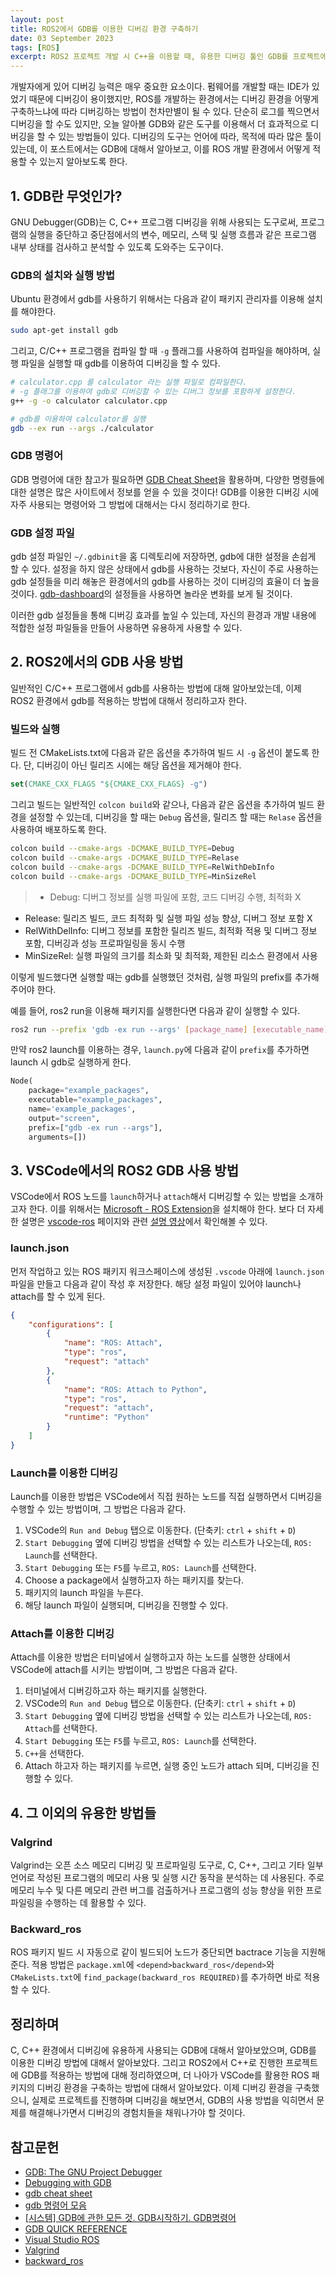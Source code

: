 ```yaml
---
layout: post
title: ROS2에서 GDB를 이용한 디버깅 환경 구축하기
date: 03 September 2023
tags: [ROS]
excerpt: ROS2 프로젝트 개발 시 C++을 이용할 때, 유용한 디버깅 툴인 GDB를 프로젝트에 적용하고, 디버깅하는 방법에 대해 정리한다.
---
```


개발자에게 있어 디버깅 능력은 매우 중요한 요소이다. 펌웨어를 개발할 때는 IDE가 있었기 때문에 디버깅이 용이했지만, ROS를 개발하는 환경에서는 디버깅 환경을 어떻게 구축하느냐에 따라 디버깅하는 방법이 천차만별이 될 수 있다. 단순히 로그를 찍으면서 디버깅을 할 수도 있지만, 오늘 알아볼 GDB와 같은 도구를 이용해서 더 효과적으로 디버깅을 할 수 있는 방법들이 있다. 디버깅의 도구는 언어에 따라, 목적에 따라 많은 툴이 있는데, 이 포스트에서는 GDB에 대해서 알아보고, 이를 ROS 개발 환경에서 어떻게 적용할 수 있는지 알아보도록 한다.

## 1. GDB란 무엇인가?

GNU Debugger(GDB)는 C, C++ 프로그램 디버깅을 위해 사용되는 도구로써, 프로그램의 실행을 중단하고 중단점에서의 변수, 메모리, 스택 및 실행 흐름과 같은 프로그램 내부 상태를 검사하고 분석할 수 있도록 도와주는 도구이다.

### GDB의 설치와 실행 방법

Ubuntu 환경에서 gdb를 사용하기 위해서는 다음과 같이 패키지 관리자를 이용해 설치를 해야한다.

```bash
sudo apt-get install gdb
```

그리고, C/C++ 프로그램을 컴파일 할 때 `-g` 플래그를 사용하여 컴파일을 해야하며, 실행 파일을 실행할 때 gdb를 이용하여 디버깅을 할 수 있다.

```bash
# calculator.cpp 를 calculator 라는 실행 파일로 컴파일한다.
# -g 플래그를 이용하여 gdb로 디버깅할 수 있는 디버그 정보를 포함하게 설정한다.
g++ -g -o calculator calculator.cpp

# gdb를 이용하여 calculator를 실행
gdb --ex run --args ./calculator
```

### GDB 명령어

GDB 명령어에 대한 참고가 필요하면 [GDB Cheat Sheet](/assets/docs/posts/ros/gdb/gdb-refcard.pdf)을 활용하며, 다양한 명령들에 대한 설명은 많은 사이트에서 정보를 얻을 수 있을 것이다! GDB를 이용한 디버깅 시에 자주 사용되는 명령어와 그 방법에 대해서는 다시 정리하기로 한다.

### GDB 설정 파일

gdb 설정 파일인 `~/.gdbinit`을 홈 디렉토리에 저장하면, gdb에 대한 설정을 손쉽게 할 수 있다. 설정을 하지 않은 상태에서 gdb를 사용하는 것보다, 자신이 주로 사용하는 gdb 설정들을 미리 해놓은 환경에서의 gdb를 사용하는 것이 디버깅의 효율이 더 높을 것이다. [gdb-dashboard](https://github.com/cyrus-and/gdb-dashboard/blob/master/.gdbinit)의 설정들을 사용하면 놀라운 변화를 보게 될 것이다.

이러한 gdb 설정들을 통해 디버깅 효과를 높일 수 있는데, 자신의 환경과 개발 내용에 적합한 설정 파일들을 만들어 사용하면 유용하게 사용할 수 있다.

## 2. ROS2에서의 GDB 사용 방법

일반적인 C/C++ 프로그램에서 gdb를 사용하는 방법에 대해 알아보았는데, 이제 ROS2 환경에서 gdb를 적용하는 방법에 대해서 정리하고자 한다.

### 빌드와 실행

빌드 전 CMakeLists.txt에 다음과 같은 옵션을 추가하여 빌드 시 `-g` 옵션이 붙도록 한다. 단, 디버깅이 아닌 릴리즈 시에는 해당 옵션을 제거해야 한다.

```cmake
set(CMAKE_CXX_FLAGS "${CMAKE_CXX_FLAGS} -g")
```

그리고 빌드는 일반적인 `colcon build`와 같으나, 다음과 같은 옵션을 추가하여 빌드 환경을 설정할 수 있는데, 디버깅을 할 때는 `Debug` 옵션을, 릴리즈 할 때는 `Relase` 옵션을 사용하여 배포하도록 한다.

```bash
colcon build --cmake-args -DCMAKE_BUILD_TYPE=Debug
colcon build --cmake-args -DCMAKE_BUILD_TYPE=Relase
colcon build --cmake-args -DCMAKE_BUILD_TYPE=RelWithDebInfo
colcon build --cmake-args -DCMAKE_BUILD_TYPE=MinSizeRel
```

> * Debug: 디버그 정보를 실행 파일에 포함, 코드 디버깅 수행, 최적화 X
* Release: 릴리즈 빌드, 코드 최적화 및 실행 파일 성능 향상, 디버그 정보 포함 X
* RelWithDelInfo: 디버그 정보를 포함한 릴리즈 빌드, 최적화 적용 및 디버그 정보 포함, 디버깅과 성능 프로파일링을 동시 수행
* MinSizeRel: 실행 파일의 크기를 최소화 및 최적화, 제한된 리소스 환경에서 사용

이렇게 빌드했다면 실행할 때는 gdb를 실행했던 것처럼, 실행 파일의 prefix를 추가해주어야 한다.

예를 들어, ros2 run을 이용해 패키지를 실행한다면 다음과 같이 실행할 수 있다.

```bash
ros2 run --prefix 'gdb -ex run --args' [package_name] [executable_name]
```

만약 ros2 launch를 이용하는 경우, `launch.py`에 다음과 같이 `prefix`를 추가하면 launch 시 gdb로 실행하게 한다.

```python
Node(
	package="example_packages",
	executable="example_packages",
	name='example_packages',
	output="screen",
	prefix=["gdb -ex run --args"],
	arguments=[])
```

## 3. VSCode에서의 ROS2 GDB 사용 방법

VSCode에서 ROS 노드를 `launch`하거나 `attach`해서 디버깅할 수 있는 방법을 소개하고자 한다. 이를 위해서는 [Microsoft - ROS Extension](https://marketplace.visualstudio.com/items?itemName=ms-iot.vscode-ros)을 설치해야 한다. 보다 더 자세한 설명은 [vscode-ros](https://github.com/ms-iot/vscode-ros/blob/master/doc/debug-support.md) 페이지와 관련 [설명 영상](https://www.youtube.com/watch?v=uqqHgYsskJI)에서 확인해볼 수 있다.

### launch.json

먼저 작업하고 있는 ROS 패키지 워크스페이스에 생성된 `.vscode` 아래에 `launch.json` 파일을 만들고 다음과 같이 작성 후 저장한다. 해당 설정 파일이 있어야 launch나 attach를 할 수 있게 된다.

```json
{
	"configurations": [
		{
			"name": "ROS: Attach",
			"type": "ros",
			"request": "attach"
		},
		{
			"name": "ROS: Attach to Python",
			"type": "ros",
			"request": "attach",
			"runtime": "Python"
		}
	]
}
```

### Launch를 이용한 디버깅

Launch를 이용한 방법은 VSCode에서 직접 원하는 노드를 직접 실행하면서 디버깅을 수행할 수 있는 방법이며, 그 방법은 다음과 같다.

1. VSCode의 `Run and Debug` 탭으로 이동한다. (단축키: `ctrl` + `shift` + `D`)
2. `Start Debugging` 옆에 디버깅 방법을 선택할 수 있는 리스트가 나오는데, `ROS: Launch`를 선택한다.
3. `Start Debugging` 또는 `F5`를 누르고, `ROS: Launch`를 선택한다.
4. Choose a package에서 실행하고자 하는 패키지를 찾는다.
5. 패키지의 launch 파일을 누른다.
6. 해당 launch 파일이 실행되며, 디버깅을 진행할 수 있다.

### Attach를 이용한 디버깅

Attach를 이용한 방법은 터미널에서 실행하고자 하는 노드를 실행한 상태에서 VSCode에 attach를 시키는 방법이며, 그 방법은 다음과 같다.

1. 터미널에서 디버깅하고자 하는 패키지를 실행한다.
2. VSCode의 `Run and Debug` 탭으로 이동한다. (단축키: `ctrl` + `shift` + `D`)
3. `Start Debugging` 옆에 디버깅 방법을 선택할 수 있는 리스트가 나오는데, `ROS: Attach`를 선택한다.
4. `Start Debugging` 또는 `F5`를 누르고, `ROS: Launch`를 선택한다.
5. `C++`을 선택한다.
6. Attach 하고자 하는 패키지를 누르면, 실행 중인 노드가 attach 되며, 디버깅을 진행할 수 있다.

## 4. 그 이외의 유용한 방법들

### Valgrind

Valgrind는 오픈 소스 메모리 디버깅 및 프로파일링 도구로, C, C++, 그리고 기타 일부 언어로 작성된 프로그램의 메모리 사용 및 실행 시간 동작을 분석하는 데 사용된다. 주로 메모리 누수 및 다른 메모리 관련 버그를 검출하거나 프로그램의 성능 향상을 위한 프로파일링을 수행하는 데 활용할 수 있다.

### Backward_ros

ROS 패키지 빌드 시 자동으로 같이 빌드되어 노드가 중단되면 bactrace 기능을 지원해준다. 적용 방법은 `package.xml`에 `<depend>backward_ros</depend>`와 `CMakeLists.txt`에 `find_package(backward_ros REQUIRED)`를 추가하면 바로 적용할 수 있다.

## 정리하며

C, C++ 환경에서 디버깅에 유용하게 사용되는 GDB에 대해서 알아보았으며, GDB를 이용한 디버깅 방법에 대해서 알아보았다. 그리고 ROS2에서 C++로 진행한 프로젝트에 GDB를 적용하는 방법에 대해 정리하였으며, 더 나아가 VSCode를 활용한 ROS 패키지의 디버깅 환경을 구축하는 방법에 대해서 알아보았다. 이제 디버깅 환경을 구축했으니, 실제로 프로젝트를 진행하며 디버깅을 해보면서, GDB의 사용 방법을 익히면서 문제를 해결해나가면서 디버깅의 경험치들을 채워나가야 할 것이다.

## 참고문헌

- [GDB: The GNU Project Debugger](https://www.sourceware.org/gdb/)
- [Debugging with GDB](https://sourceware.org/gdb/onlinedocs/gdb/index.html#SEC_Contents)
- [gdb cheat sheet](https://www.skyer9.pe.kr/wordpress/?p=5467)
- [gdb 명령어 모음](https://yehey-study.tistory.com/entry/gdb-%EB%AA%85%EB%A0%B9%EC%96%B4-%EB%AA%A8%EC%9D%8C)
- [[시스템] GDB에 관한 모든 것. GDB시작하기. GDB명령어](https://mk28.tistory.com/134)
- [GDB QUICK REFERENCE](https://users.ece.utexas.edu/~adnan/gdb-refcard.pdf)
- [Visual Studio ROS](https://marketplace.visualstudio.com/items?itemName=ms-iot.vscode-ros)
- [Valgrind](https://valgrind.org/)
- [backward_ros](https://github.com/pal-robotics/backward_ros/tree/foxy-devel)